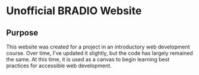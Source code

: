 # Unofficial BRADIO Website

## Purpose
This website was created for a project in an introductory web development course. Over time, I've updated it slightly, but the code has largely remained the same. At this time, it is used as a canvas to begin learning best practices for accessible web development.
